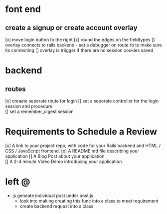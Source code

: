 

# font end
 ## create a signup or create account overlay
   [x] move login button to the right
   [x] round the edges on the fieldtypes
   [] overlay connects to rails backend
      - set a debugger on route.rb to make sure its connecting
   [] overlay is triigger if there are no session cookies saved

# backend 
 ## routes
  [x] creaate seperate route for login
  [] set a seperate controller for the login session and procedure   
  [] set a remember_digest session
  
# Requirements to Schedule a Review
   [x] A link to your project repo, with code for your Rails backend and HTML / CSS / JavaScript frontend.
   [x] A README.md file describing your application
   [] A Blog Post about your application  
   [] A 2-4 minute Video Demo introducing your application


# left @
- js geneate individual post under post.js
  - look into making creating this func into a class to meet requirement 
  - create backend request into a class